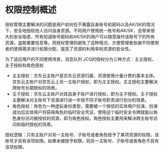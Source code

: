 # 权限控制概述

授权管理主要解决的问题是用户如何在不暴露自身账号和密码以及AK/SK的情况下，安全地授权他人访问自身资源。不同用户使用统一账号和AK/SK，会带来很大的安全隐患，所有知道账号密码和AK/SK的用户可以随意操作该账号下的所有资源，盗取重要信息等。而授权管理则避免了这种情况，方便管理者依据不同使用者的使用需求进行权限分配，提高了资源的利用率和资源的安全性。

为了适应用户的不同使用场景，消息队列 JCQ的授权分为三种方式：主主授权、主子授权和角色授权

- 主主授权：京东云主账户是京东云资源归属、资源使用计量计费的基本主体。京东云主账户对京东云上另一主账户授权，即为主主授权。主主授权主要解决跨账号长期授权的场景。
- 主子授权：京东云主账户对其自身子账户进行授权，即为主子授权。主子授权主要解决对主账号下资源进行进一步按不同子账号职责进行划分的场景。
- 角色授权：角色为一种虚拟身份类型，需要被一个授信的实体用户扮演，扮演成功后实体用户将获得角色的临时安全凭证，使用这个临时安全令牌就能以角色身份访问被授权的资源，即为角色授权。角色授权主要用来解决跨主账号访问和临时授权的场景。

授权逻辑：只有主账户对另一主账号、子账号或者角色授予了某项资源的权限，该账号才具有该项权限。如果未被授予权限，则另一主账号、子账号或者角色不具有该项权限。

